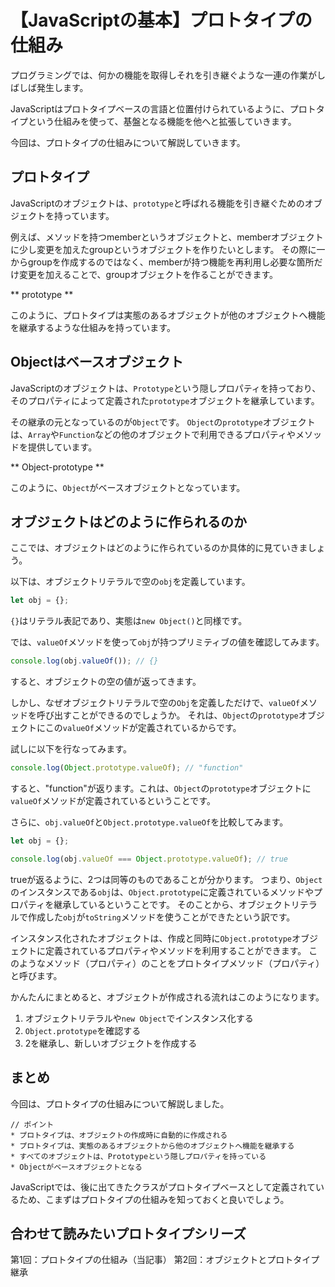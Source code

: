 # 【JavaScriptの基本】プロトタイプの仕組み

プログラミングでは、何かの機能を取得しそれを引き継ぐような一連の作業がしばしば発生します。

JavaScriptはプロトタイプベースの言語と位置付けられているように、プロトタイプという仕組みを使って、基盤となる機能を他へと拡張していきます。

今回は、プロトタイプの仕組みについて解説していきます。

## プロトタイプ
JavaScriptのオブジェクトは、```prototype```と呼ばれる機能を引き継ぐためのオブジェクトを持っています。

例えば、メソッドを持つmemberというオブジェクトと、memberオブジェクトに少し変更を加えたgroupというオブジェクトを作りたいとします。
その際に一からgroupを作成するのではなく、memberが持つ機能を再利用し必要な箇所だけ変更を加えることで、groupオブジェクトを作ることができます。

** prototype **

このように、プロトタイプは実態のあるオブジェクトが他のオブジェクトへ機能を継承するような仕組みを持っています。

## Objectはベースオブジェクト
JavaScriptのオブジェクトは、```Prototype```という隠しプロパティを持っており、そのプロパティによって定義された```prototype```オブジェクトを継承しています。

その継承の元となっているのが```Object```です。
```Object```の```prototype```オブジェクトは、```Array```や```Function```などの他のオブジェクトで利用できるプロパティやメソッドを提供しています。

** Object-prototype **

このように、```Object```がベースオブジェクトとなっています。

## オブジェクトはどのように作られるのか
ここでは、オブジェクトはどのように作られているのか具体的に見ていきましょう。

以下は、オブジェクトリテラルで空の```obj```を定義しています。
```javascript
let obj = {};
 ```
```{}```はリテラル表記であり、実態は```new Object()```と同様です。

では、```valueOf```メソッドを使って```obj```が持つプリミティブの値を確認してみます。
```javascript
console.log(obj.valueOf()); // {}
 ```
すると、オブジェクトの空の値が返ってきます。

しかし、なぜオブジェクトリテラルで空の```Obj```を定義しただけで、```valueOf```メソッドを呼び出すことができるのでしょうか。
それは、```Object```の```prototype```オブジェクトにこの```valueOf```メソッドが定義されているからです。

試しに以下を行なってみます。
```javascript
console.log(Object.prototype.valueOf); // "function"
```
すると、"function"が返ります。これは、```Object```の```prototype```オブジェクトに```valueOf```メソッドが定義されているということです。

さらに、```obj.valueOf```と```Object.prototype.valueOf```を比較してみます。
```javascript
let obj = {};

console.log(obj.valueOf === Object.prototype.valueOf); // true
```
trueが返るように、2つは同等のものであることが分かります。
つまり、```Object```のインスタンスである```obj```は、```Object.prototype```に定義されているメソッドやプロパティを継承しているということです。
そのことから、オブジェクトリテラルで作成した```obj```が```toString```メソッドを使うことができたという訳です。

インスタンス化されたオブジェクトは、作成と同時に```Object.prototype```オブジェクトに定義されているプロパティやメソッドを利用することができます。
このようなメソッド（プロパティ）のことをプロトタイプメソッド（プロパティ）と呼びます。

かんたんにまとめると、オブジェクトが作成される流れはこのようになります。
1. オブジェクトリテラルや```new Object```でインスタンス化する
2. ```Object.prototype```を確認する
3. 2を継承し、新しいオブジェクトを作成する

## まとめ
今回は、プロトタイプの仕組みについて解説しました。

```plain
// ポイント
* プロトタイプは、オブジェクトの作成時に自動的に作成される
* プロトタイプは、実態のあるオブジェクトから他のオブジェクトへ機能を継承する
* すべてのオブジェクトは、Prototypeという隠しプロパティを持っている
* Objectがベースオブジェクトとなる
 ```

JavaScriptでは、後に出てきたクラスがプロトタイプベースとして定義されているため、こまずはプロトタイプの仕組みを知っておくと良いでしょう。

## 合わせて読みたいプロトタイプシリーズ
第1回：プロトタイプの仕組み（当記事）
第2回：オブジェクトとプロトタイプ継承

